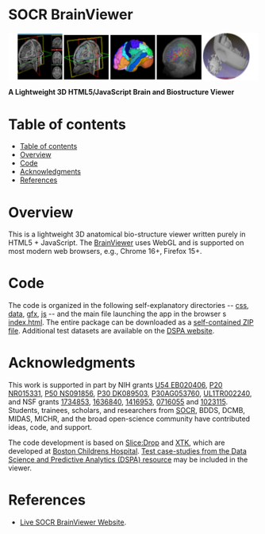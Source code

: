 # SOCR BrainViewer

<a href="http://socr.umich.edu/HTML5/BrainViewer/"><img align="middle" src="https://raw.githubusercontent.com/SOCR/SOCR_BrainViewer/05ec77e78ac10820d01486ee969219a04ecede7f/SOCR_BrainViewer_Pic.png"></a>

**A Lightweight 3D HTML5/JavaScript Brain and Biostructure Viewer**

Table of contents
=================

<!--ts-->
   * [Table of contents](#table-of-contents)
   * [Overview](#overview)
   * [Code](#code)
   * [Acknowledgments](#acknowledgments)
   * [References](#references)
<!--te-->


Overview
========

This is a lightweight 3D anatomical bio-structure viewer written purely in HTML5 + JavaScript. The [BrainViewer](https://socr.umich.edu/HTML5/BrainViewer/) uses WebGL and is supported on most modern web browsers, e.g., Chrome 16+, Firefox 15+.

Code
=========

The code is organized in the following self-explanatory directories -- [css](), [data](), [gfx](), [js]() -- and the main file launching the app in the browser s [index.html]().
The entire package can be downloaded as a [self-contained ZIP file](). Additional test datasets are available on the [DSPA website](https://dspa2.predictive.space/).

Acknowledgments
===============
This work is supported in part by NIH grants [U54 EB020406](http://bd2k.loni.usc.edu/), [P20 NR015331](www.socr.umich.edu/CSCD), [P50 NS091856](http://udallpd.umich.edu/), [P30 DK089503](http://mmoc.med.umich.edu/), [P30AG053760](https://alzheimers.med.umich.edu), [UL1TR002240](https://www.michr.umich.edu), and NSF grants [1734853](http://brain-life.org/), [1636840](http://neurosciencenetwork.org/), [1416953](http://distributome.org), [0716055](http://socr.umich.edu) and [1023115](http://distributome.org). Students, trainees, scholars, and researchers from [SOCR](https://www.socr.umich.edu), BDDS, DCMB, MIDAS,  MICHR, and the broad open-science community have contributed ideas, code, and support.

The code development is based on [Slice:Drop](https://slicedrop.com/) and [XTK](https://goxtk.com/), which are developed at [Boston Childrens Hospital](https://childrenshospital.org/FNNDSC). [Test case-studies from the Data Science and Predictive Analytics (DSPA) resource](https://dspa2.predictive.space/) may be included in the viewer. 

References
==========

* [Live SOCR BrainViewer Website](https://socr.umich.edu/HTML5/BrainViewer/).
